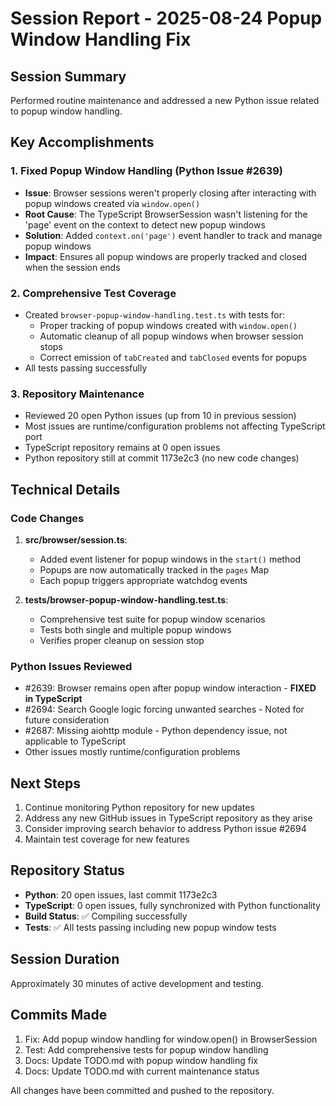 # Session Report - 2025-08-24 Popup Window Handling Fix

## Session Summary
Performed routine maintenance and addressed a new Python issue related to popup window handling.

## Key Accomplishments

### 1. Fixed Popup Window Handling (Python Issue #2639)
- **Issue**: Browser sessions weren't properly closing after interacting with popup windows created via `window.open()`
- **Root Cause**: The TypeScript BrowserSession wasn't listening for the 'page' event on the context to detect new popup windows
- **Solution**: Added `context.on('page')` event handler to track and manage popup windows
- **Impact**: Ensures all popup windows are properly tracked and closed when the session ends

### 2. Comprehensive Test Coverage
- Created `browser-popup-window-handling.test.ts` with tests for:
  - Proper tracking of popup windows created with `window.open()`
  - Automatic cleanup of all popup windows when browser session stops
  - Correct emission of `tabCreated` and `tabClosed` events for popups
- All tests passing successfully

### 3. Repository Maintenance
- Reviewed 20 open Python issues (up from 10 in previous session)
- Most issues are runtime/configuration problems not affecting TypeScript port
- TypeScript repository remains at 0 open issues
- Python repository still at commit 1173e2c3 (no new code changes)

## Technical Details

### Code Changes
1. **src/browser/session.ts**:
   - Added event listener for popup windows in the `start()` method
   - Popups are now automatically tracked in the `pages` Map
   - Each popup triggers appropriate watchdog events

2. **tests/browser-popup-window-handling.test.ts**:
   - Comprehensive test suite for popup window scenarios
   - Tests both single and multiple popup windows
   - Verifies proper cleanup on session stop

### Python Issues Reviewed
- #2639: Browser remains open after popup window interaction - **FIXED in TypeScript**
- #2694: Search Google logic forcing unwanted searches - Noted for future consideration
- #2687: Missing aiohttp module - Python dependency issue, not applicable to TypeScript
- Other issues mostly runtime/configuration problems

## Next Steps
1. Continue monitoring Python repository for new updates
2. Address any new GitHub issues in TypeScript repository as they arise
3. Consider improving search behavior to address Python issue #2694
4. Maintain test coverage for new features

## Repository Status
- **Python**: 20 open issues, last commit 1173e2c3
- **TypeScript**: 0 open issues, fully synchronized with Python functionality
- **Build Status**: ✅ Compiling successfully
- **Tests**: ✅ All tests passing including new popup window tests

## Session Duration
Approximately 30 minutes of active development and testing.

## Commits Made
1. Fix: Add popup window handling for window.open() in BrowserSession
2. Test: Add comprehensive tests for popup window handling
3. Docs: Update TODO.md with popup window handling fix
4. Docs: Update TODO.md with current maintenance status

All changes have been committed and pushed to the repository.